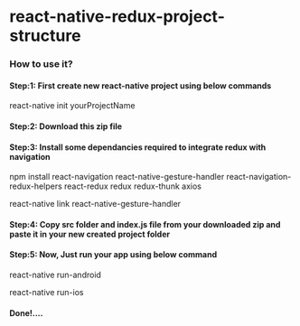 # react-native-redux-project-structure

### How to use it?

#### Step:1: First create new react-native project using below commands

react-native init yourProjectName

#### Step:2: Download this zip file

#### Step:3: Install some dependancies required to integrate redux with navigation

npm install react-navigation react-native-gesture-handler react-navigation-redux-helpers react-redux redux redux-thunk axios

react-native link react-native-gesture-handler

#### Step:4: Copy src folder and index.js file from your downloaded zip and paste it in your new created project folder

#### Step:5: Now, Just run your app using below command

react-native run-android

react-native run-ios

#### Done!....
